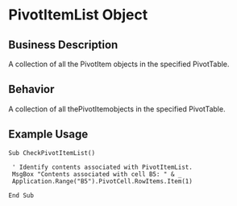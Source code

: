 # PivotItemList Object

## Business Description
A collection of all the PivotItem objects in the specified PivotTable.

## Behavior
A collection of all thePivotItemobjects in the specified PivotTable.

## Example Usage
```vba
Sub CheckPivotItemList() 
 
 ' Identify contents associated with PivotItemList. 
 MsgBox "Contents associated with cell B5: " & _ 
 Application.Range("B5").PivotCell.RowItems.Item(1) 
 
End Sub
```